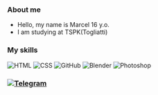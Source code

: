 ### About me
- Hello, my name is Marcel 16 y.o.
- I am studying at TSPK(Togliatti)
### My skills
![HTML](https://img.shields.io/badge/-HTML-333?style=for-the-badge&logo=html5)
![CSS](https://img.shields.io/badge/-CSS-333?style=for-the-badge&logo=css3&logoColor=blue)
![GitHub](https://img.shields.io/badge/-GitHub-333?style=for-the-badge&logo=GitHub)
![Blender](https://img.shields.io/badge/-Blender-333?style=for-the-badge&logo=Blender)
![Photoshop](https://img.shields.io/badge/-Photoshop-333?style=for-the-badge&logo=Photoshop)
### [![Telegram](https://img.shields.io/badge/-Telegram-42AAFF?style=for-the-badge&logo=telegram&logoColor=black)](https://t.me/4rka)
